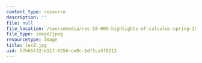 ```yaml
---
content_type: resource
description: ''
file: null
file_location: /coursemedia/res-18-005-highlights-of-calculus-spring-2010/57b65f32b11f0358ce8c1df1ca3f8213_lec9.jpg
file_type: image/jpeg
resourcetype: Image
title: lec9.jpg
uid: 57b65f32-b11f-0358-ce8c-1df1ca3f8213
---
```

